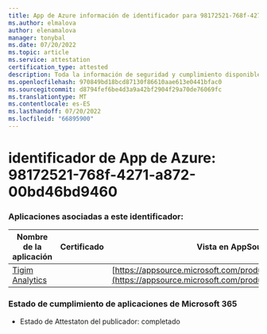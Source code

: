 ```yaml
---
title: App de Azure información de identificador para 98172521-768f-4271-a872-00bd46bd9460
ms.author: elmalova
author: elenamalova
manager: tonybal
ms.date: 07/20/2022
ms.topic: article
ms.service: attestation
certification_type: attested
description: Toda la información de seguridad y cumplimiento disponible para 98172521-768f-4271-a872-00bd46bd9460.
ms.openlocfilehash: 970849bd18bcd87130f86610aae613e0441bfac0
ms.sourcegitcommit: d8794fef6be4d3a9a42bf2904f29a70de76069fc
ms.translationtype: MT
ms.contentlocale: es-ES
ms.lasthandoff: 07/20/2022
ms.locfileid: "66895900"
---
```

# <a name="azure-app-id-98172521-768f-4271-a872-00bd46bd9460"></a>identificador de App de Azure: 98172521-768f-4271-a872-00bd46bd9460


### <a name="apps-associated-with-this-id"></a>Aplicaciones asociadas a este identificador:
| **Nombre de la aplicación** | **Certificado** | **Vista en AppSource** |
|--------------|---------------|-----------------------|
| [Tigim Analytics](../forward/WA200004242.md) |  | [https://appsource.microsoft.com/product/office/WA200004242](https://appsource.microsoft.com/product/office/WA200004242) |

### <a name="microsoft-365-app-compliance-status"></a>Estado de cumplimiento de aplicaciones de Microsoft 365
- Estado de Attestaton del publicador: completado
